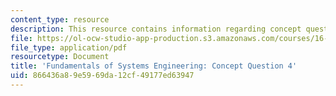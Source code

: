 ```yaml
---
content_type: resource
description: This resource contains information regarding concept question 4.
file: https://ol-ocw-studio-app-production.s3.amazonaws.com/courses/16-842-fundamentals-of-systems-engineering-fall-2015/866436a89e5969da12cf49177ed63947_MIT16_842F15_Question4.pdf
file_type: application/pdf
resourcetype: Document
title: 'Fundamentals of Systems Engineering: Concept Question 4'
uid: 866436a8-9e59-69da-12cf-49177ed63947
---
```

